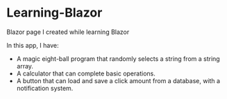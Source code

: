 # Learning-Blazor
 Blazor page I created while learning Blazor

 In this app, I have:
 - A magic eight-ball program that randomly selects a string from a string array.
 - A calculator that can complete basic operations.
 - A button that can load and save a click amount from a database, with a notification system. 
